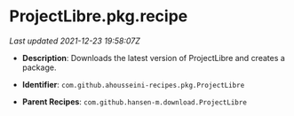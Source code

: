 # ProjectLibre.pkg.recipe

_Last updated 2021-12-23 19:58:07Z_

- **Description**: Downloads the latest version of ProjectLibre and creates a package.

- **Identifier**: `com.github.ahousseini-recipes.pkg.ProjectLibre`

- **Parent Recipes**: `com.github.hansen-m.download.ProjectLibre`